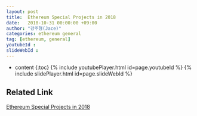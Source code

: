 ```yaml
---
layout: post
title:  Ethereum Special Projects in 2018
date:   2018-10-31 00:00:00 +09:00
author: "강주형(Jace)"
categories: ethereum general
tag: [ethereum, general]
youtubeId :
slideWebId :
---
```

* content
{:toc}
{% include youtubePlayer.html id=page.youtubeId %}
{% include slidePlayer.html id=page.slideWebId %}

## Related Link
[Ethereum Special Projects in 2018](https://medium.com/onther-tech/%EB%8D%B0%EB%B8%8C%EC%BD%984-%EC%B0%B8%EC%97%AC%EA%B8%B0-1-10-30-%ED%99%94-ca434d7bd68f)

